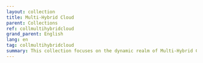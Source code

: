 ```yaml
---
layout: collection
title: Multi-Hybrid Cloud
parent: Collections
ref: collmultihybridcloud
grand_parent: English
lang: en
tag: collmultihybridcloud
summary: This collection focuses on the dynamic realm of Multi-Hybrid Cloud, where agility meets scalability. Modern businesses rely on flexible cloud infrastructures to adapt to changing demands. Join us as we explore the intricacies of managing multi-hybrid cloud environments, addressing security concerns, and optimizing performance. Experts share their experiences and insights, providing a comprehensive guide for organizations looking to harness the full potential of cloud technologies.
---
```

